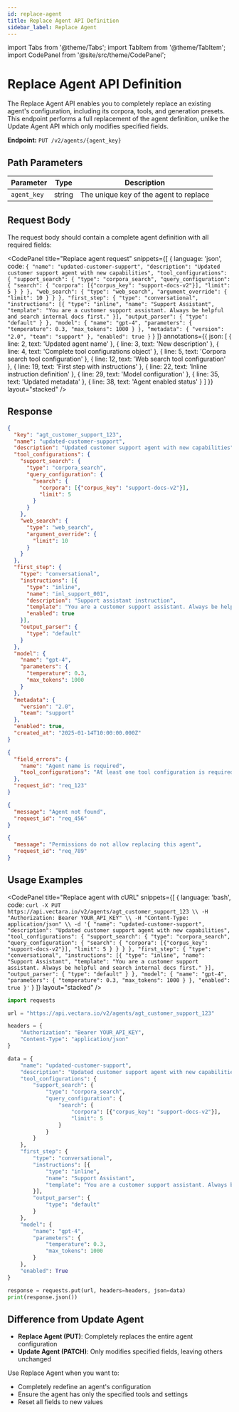 ```yaml
---
id: replace-agent
title: Replace Agent API Definition
sidebar_label: Replace Agent
---
```


import Tabs from '@theme/Tabs';
import TabItem from '@theme/TabItem';
import CodePanel from '@site/src/theme/CodePanel';

# Replace Agent API Definition

The Replace Agent API enables you to completely replace an existing agent's configuration, including its corpora, tools, and generation presets. This endpoint performs a full replacement of the agent definition, unlike the Update Agent API which only modifies specified fields.

**Endpoint:** `PUT /v2/agents/{agent_key}`

## Path Parameters

| Parameter | Type | Description |
|-----------|------|-------------|
| `agent_key` | string | The unique key of the agent to replace |

## Request Body

The request body should contain a complete agent definition with all required fields:

<CodePanel
  title="Replace agent request"
  snippets={[
    {
      language: 'json',
      code: `{
  "name": "updated-customer-support",
  "description": "Updated customer support agent with new capabilities",
  "tool_configurations": {
    "support_search": {
      "type": "corpora_search",
      "query_configuration": {
        "search": {
          "corpora": [{"corpus_key": "support-docs-v2"}],
          "limit": 5
        }
      }
    },
    "web_search": {
      "type": "web_search",
      "argument_override": {
        "limit": 10
      }
    }
  },
  "first_step": {
    "type": "conversational",
    "instructions": [{
      "type": "inline",
      "name": "Support Assistant",
      "template": "You are a customer support assistant. Always be helpful and search internal docs first."
    }],
    "output_parser": {
      "type": "default"
    }
  },
  "model": {
    "name": "gpt-4",
    "parameters": {
      "temperature": 0.3,
      "max_tokens": 1000
    }
  },
  "metadata": {
    "version": "2.0",
    "team": "support"
  },
  "enabled": true
}`
    }
  ]}
  annotations={{
    json: [
      { line: 2, text: 'Updated agent name' },
      { line: 3, text: 'New description' },
      { line: 4, text: 'Complete tool configurations object' },
      { line: 5, text: 'Corpora search tool configuration' },
      { line: 12, text: 'Web search tool configuration' },
      { line: 19, text: 'First step with instructions' },
      { line: 22, text: 'Inline instruction definition' },
      { line: 29, text: 'Model configuration' },
      { line: 35, text: 'Updated metadata' },
      { line: 38, text: 'Agent enabled status' }
    ]
  }}
  layout="stacked"
/>

## Response

<Tabs>
<TabItem value="200" label="200 - Success">

```json
{
  "key": "agt_customer_support_123",
  "name": "updated-customer-support", 
  "description": "Updated customer support agent with new capabilities",
  "tool_configurations": {
    "support_search": {
      "type": "corpora_search",
      "query_configuration": {
        "search": {
          "corpora": [{"corpus_key": "support-docs-v2"}],
          "limit": 5
        }
      }
    },
    "web_search": {
      "type": "web_search",
      "argument_override": {
        "limit": 10
      }
    }
  },
  "first_step": {
    "type": "conversational",
    "instructions": [{
      "type": "inline",
      "name": "inl_support_001",
      "description": "Support assistant instruction",
      "template": "You are a customer support assistant. Always be helpful and search internal docs first.",
      "enabled": true
    }],
    "output_parser": {
      "type": "default"
    }
  },
  "model": {
    "name": "gpt-4",
    "parameters": {
      "temperature": 0.3,
      "max_tokens": 1000
    }
  },
  "metadata": {
    "version": "2.0",
    "team": "support"
  },
  "enabled": true,
  "created_at": "2025-01-14T10:00:00.000Z"
}
```

</TabItem>
<TabItem value="400" label="400 - Bad Request">

```json
{
  "field_errors": {
    "name": "Agent name is required",
    "tool_configurations": "At least one tool configuration is required"
  },
  "request_id": "req_123"
}
```

</TabItem>
<TabItem value="404" label="404 - Not Found">

```json
{
  "message": "Agent not found",
  "request_id": "req_456"
}
```

</TabItem>
<TabItem value="403" label="403 - Forbidden">

```json
{
  "message": "Permissions do not allow replacing this agent",
  "request_id": "req_789"
}
```

</TabItem>
</Tabs>

## Usage Examples

<Tabs>
<TabItem value="curl" label="cURL">

<CodePanel
  title="Replace agent with cURL"
  snippets={[
    {
      language: 'bash',
      code: `curl -X PUT https://api.vectara.io/v2/agents/agt_customer_support_123 \\
  -H "Authorization: Bearer YOUR_API_KEY" \\
  -H "Content-Type: application/json" \\
  -d '{
    "name": "updated-customer-support",
    "description": "Updated customer support agent with new capabilities",
    "tool_configurations": {
      "support_search": {
        "type": "corpora_search",
        "query_configuration": {
          "search": {
            "corpora": [{"corpus_key": "support-docs-v2"}],
            "limit": 5
          }
        }
      }
    },
    "first_step": {
      "type": "conversational",
      "instructions": [{
        "type": "inline",
        "name": "Support Assistant",
        "template": "You are a customer support assistant. Always be helpful and search internal docs first."
      }],
      "output_parser": {
        "type": "default"
      }
    },
    "model": {
      "name": "gpt-4",
      "parameters": {
        "temperature": 0.3,
        "max_tokens": 1000
      }
    },
    "enabled": true
  }'`
    }
  ]}
  layout="stacked"
/>

</TabItem>
<TabItem value="python" label="Python">

```python
import requests

url = "https://api.vectara.io/v2/agents/agt_customer_support_123"

headers = {
    "Authorization": "Bearer YOUR_API_KEY",
    "Content-Type": "application/json"
}

data = {
    "name": "updated-customer-support",
    "description": "Updated customer support agent with new capabilities",
    "tool_configurations": {
        "support_search": {
            "type": "corpora_search",
            "query_configuration": {
                "search": {
                    "corpora": [{"corpus_key": "support-docs-v2"}],
                    "limit": 5
                }
            }
        }
    },
    "first_step": {
        "type": "conversational",
        "instructions": [{
            "type": "inline",
            "name": "Support Assistant",
            "template": "You are a customer support assistant. Always be helpful and search internal docs first."
        }],
        "output_parser": {
            "type": "default"
        }
    },
    "model": {
        "name": "gpt-4",
        "parameters": {
            "temperature": 0.3,
            "max_tokens": 1000
        }
    },
    "enabled": True
}

response = requests.put(url, headers=headers, json=data)
print(response.json())
```

</TabItem>
</Tabs>

## Difference from Update Agent

- **Replace Agent (PUT)**: Completely replaces the entire agent configuration
- **Update Agent (PATCH)**: Only modifies specified fields, leaving others unchanged

Use Replace Agent when you want to:
- Completely redefine an agent's configuration
- Ensure the agent has only the specified tools and settings
- Reset all fields to new values